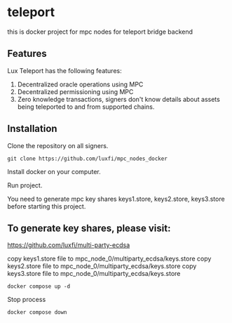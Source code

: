 # teleport
this is docker project for mpc nodes for teleport bridge backend
## Features
Lux Teleport has the following features:

1. Decentralized oracle operations using MPC
2. Decentralized permissioning using MPC
3. Zero knowledge transactions, signers don't know details about assets being teleported to and from supported chains.

## Installation
Clone the repository on all signers.

```
git clone https://github.com/luxfi/mpc_nodes_docker
```

Install docker on your computer.

Run project.

You need to generate mpc key shares keys1.store, keys2.store, keys3.store before starting this project.

## To generate key shares, please visit: 
https://github.com/luxfi/multi-party-ecdsa

copy keys1.store file to mpc_node_0/multiparty_ecdsa/keys.store
copy keys2.store file to mpc_node_0/multiparty_ecdsa/keys.store
copy keys3.store file to mpc_node_0/multiparty_ecdsa/keys.store

```
docker compose up -d
```

Stop process

```
docker compose down
```
